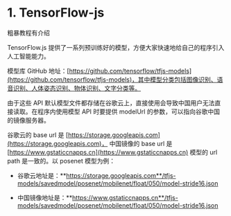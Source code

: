 # 1. TensorFlow-js

粗暴教程有介绍


TensorFlow.js 提供了一系列预训练好的模型，方便大家快速地给自己的程序引入人工智能能力。

模型库 GitHub 地址：[https://github.com/tensorflow/tfjs-models](https://github.com/tensorflow/tfjs-models)，其中模型分类包括图像识别、语音识别、人体姿态识别、物体识别、文字分类等。

由于这些 API 默认模型文件都存储在谷歌云上，直接使用会导致中国用户无法直接读取。在程序内使用模型 API 时要提供 modelUrl 的参数，可以指向谷歌中国的镜像服务器。

谷歌云的 base url 是 [https://storage.googleapis.com](https://storage.googleapis.com)， 中国镜像的 base url 是 [https://www.gstaticcnapps.cn](https://www.gstaticcnapps.cn) 模型的 url path 是一致的。以 posenet 模型为例：

-   谷歌云地址是：**https://storage.googleapis.com**/tfjs-models/savedmodel/posenet/mobilenet/float/050/model-stride16.json
    
-   中国镜像地址是：**https://www.gstaticcnapps.cn**/tfjs-models/savedmodel/posenet/mobilenet/float/050/model-stride16.json

















